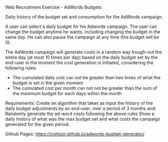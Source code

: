 Web Recruitment Exercise - AdWords Budgets

Daily history of the budget set and consumption for the AdWords campaign.

A user can select a daily budget for his Adwords campaign. The user can change the budget anytime he wants, including changing the
budget in the same day. He can also pause the campaign at any time (the budget will be 0).

The AdWords campaign will generate costs in a random way trough-out the entire day (at most 10 times per day) based on the daily budget
set by the end-user in the moment the cost generation is initiated, considering the following rules:

- The cumulated daily cost can not be greater than two times of what the budget is set in the given moment
- The cumulated cost per month can not not be greater than the sum of the maximum budget for each days within the month

Requirements:
Create an algorithm that takes as input the history of the daily budget adjustments by an end-user, over a period of 3 months and:
Randomly generate the ad-word costs following the above rules
Show a daily history of what was the max budget set and what costs the campaign generated for the given period.

Github Pages: https://coltisor.github.io/adwords-budget-generator/
